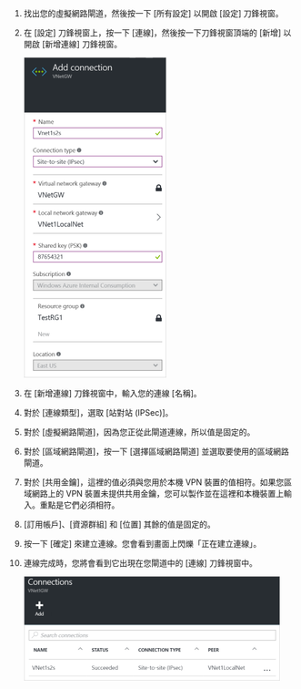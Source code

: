 1. 找出您的虛擬網路閘道，然後按一下 [所有設定] 以開啟 [設定] 刀鋒視窗。

2. 在 [設定] 刀鋒視窗上，按一下 [連線]，然後按一下刀鋒視窗頂端的 [新增] 以開啟 [新增連線] 刀鋒視窗。

	![建立站對站連線](./media/vpn-gateway-add-site-to-site-connection-rm-portal-include/addconnection250.png)

3. 在 [新增連線] 刀鋒視窗中，輸入您的連線 [名稱]。

4. 對於 [連線類型]，選取 [站對站 (IPSec)]。

5. 對於 [虛擬網路閘道]，因為您正從此閘道連線，所以值是固定的。

6. 對於 [區域網路閘道]，按一下 [選擇區域網路閘道] 並選取要使用的區域網路閘道。

7. 對於 [共用金鑰]，這裡的值必須與您用於本機 VPN 裝置的值相符。如果您區域網路上的 VPN 裝置未提供共用金鑰，您可以製作並在這裡和本機裝置上輸入。重點是它們必須相符。

8. [訂用帳戶]、[資源群組] 和 [位置] 其餘的值是固定的。

9. 按一下 [確定] 來建立連線。您會看到畫面上閃爍「正在建立連線」。

10. 連線完成時，您將會看到它出現在您閘道中的 [連線] 刀鋒視窗中。

	![建立站對站連線](./media/vpn-gateway-add-site-to-site-connection-rm-portal-include/connectionstatus450.png)

<!---HONumber=AcomDC_0406_2016--->